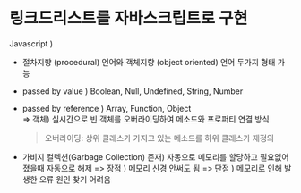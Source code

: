 # 링크드리스트를 자바스크립트로 구현

Javascript )

- 절차지향 (procedural) 언어와 객체지향 (object oriented) 언어 두가지 형태 가능

- passed by value ) Boolean, Null, Undefined, String, Number
- passed by reference ) Array, Function, Object  
  => 객체) 실시간으로 빈 객체를 오버라이딩하여 메소드와 프로퍼티 연결 방식

  > 오버라이딩: 상위 클래스가 가지고 있는 메소드를 하위 클래스가 재정의

- 가비지 컬렉션(Garbage Collection) 존재) 자동으로 메모리를 할당하고 필요없어 졌을때 자동으로 해제
  => 장점 ) 메모리 신경 안써도 됨
  => 단점 ) 메모리로 인해 발생한 오류 원인 찾기 어려움
